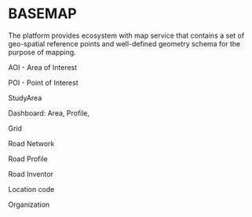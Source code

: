 # BASEMAP 

The platform provides ecosystem with map service that contains a set of geo-spatial reference points and well-defined geometry schema for the purpose of mapping.


AOI - Area of Interest

POI - Point of Interest


StudyArea

Dashboard: Area, Profile,

Grid

Road Network

Road Profile

Road Inventor

Location code

Organization



